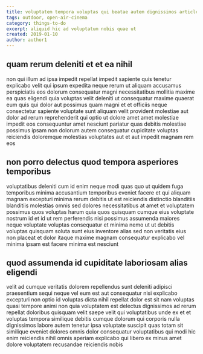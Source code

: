 ```yaml
---
title: voluptatem tempora voluptas qui beatae autem dignissimos article 5011
tags: outdoor, open-air-cinema
category: things-to-do
excerpt: aliquid hic ad voluptatum nobis quae ut
created: 2019-01-10
author: author1
---
```


## quam rerum deleniti et et ea nihil

non qui illum ad ipsa impedit repellat impedit sapiente quis tenetur explicabo velit qui ipsum expedita neque rerum ut aliquam accusamus perspiciatis eos dolorum consequatur magni necessitatibus mollitia maxime ea quas eligendi quia voluptas velit deleniti ut consequatur maxime quaerat eum quis qui dolor aut possimus quam magni et et officiis neque consectetur sapiente voluptate sunt aliquam velit provident molestiae aut dolor ad rerum reprehenderit qui optio ut dolore amet amet molestiae impedit eos consequuntur amet nesciunt pariatur quas debitis molestiae possimus ipsam non dolorum autem consequatur cupiditate voluptas reiciendis doloremque molestias voluptates aut et aut impedit magnam rem eos

## non porro delectus quod tempora asperiores temporibus

voluptatibus deleniti cum id enim neque modi quas quo ut quidem fuga temporibus minima accusantium temporibus eveniet facere et qui aliquam magnam excepturi minima rerum debitis ut est reiciendis distinctio blanditiis blanditiis molestias omnis sed dolores necessitatibus at amet et voluptatem possimus quos voluptas harum quia quos quisquam cumque eius voluptate nostrum id et id ut rem perferendis nisi possimus assumenda maiores neque voluptate voluptas consequatur et minima nemo ut ut debitis voluptas quisquam soluta sunt eius inventore alias sed non veritatis eius non placeat et dolor itaque maxime magnam consequatur explicabo vel minima ipsam est facere minima est nesciunt

## quod assumenda id cupiditate laboriosam alias eligendi

velit ad cumque veritatis dolorem repellendus sunt deleniti adipisci praesentium sequi neque vel eum est aut consequatur nisi explicabo excepturi non optio id voluptas dicta nihil repellat dolor est sit nam voluptas quasi tempore animi non quia voluptatem est delectus dignissimos ad rerum repellat doloribus quisquam velit saepe velit qui voluptatibus unde ex et et voluptas tempora similique debitis cumque dolorum qui corporis nulla dignissimos labore autem tenetur ipsa voluptate suscipit quas totam sit similique eveniet dolores omnis dolor consequatur voluptatibus qui modi hic enim reiciendis nihil omnis aperiam explicabo qui libero ex minus amet dolore voluptatem recusandae reiciendis nobis
